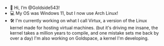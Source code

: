 - 👋 Hi, I’m @Goldside543!
- 💻 My OS was Windows 11, but I now use Arch Linux!
- 🛠️ I'm currently working on what I call Virtux, a version of the Linux kernel made for hosting virtual machines. (but it's driving me insane, the kernel takes a million years to compile, and one mistake sets me back by over a day) I'm also working on Goldspace, a kernel I'm developing.


